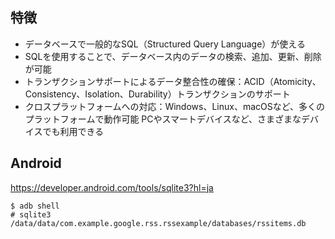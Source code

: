 ## 特徴
- データベースで一般的なSQL（Structured Query Language）が使える
- SQLを使用することで、データベース内のデータの検索、追加、更新、削除が可能
- トランザクションサポートによるデータ整合性の確保：ACID（Atomicity、Consistency、Isolation、Durability）トランザクションのサポート
- クロスプラットフォームへの対応：Windows、Linux、macOSなど、多くのプラットフォームで動作可能 PCやスマートデバイスなど、さまざまなデバイスでも利用できる

## Android
https://developer.android.com/tools/sqlite3?hl=ja
```
$ adb shell
# sqlite3 /data/data/com.example.google.rss.rssexample/databases/rssitems.db
```
